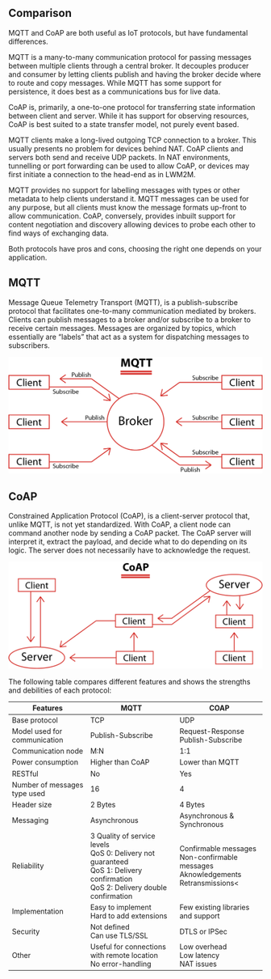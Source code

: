 ## Comparison

MQTT and CoAP are both useful as IoT protocols, but have fundamental differences.

MQTT is a many-to-many communication protocol for passing messages between multiple clients through a central broker. It decouples producer and consumer by letting clients publish and having the broker decide where to route and copy messages. While MQTT has some support for persistence, it does best as a communications bus for live data.

CoAP is, primarily, a one-to-one protocol for transferring state information between client and server. While it has support for observing resources, CoAP is best suited to a state transfer model, not purely event based.

MQTT clients make a long-lived outgoing TCP connection to a broker. This usually presents no problem for devices behind NAT. CoAP clients and servers both send and receive UDP packets. In NAT environments, tunnelling or port forwarding can be used to allow CoAP, or devices may first initiate a connection to the head-end as in LWM2M.

MQTT provides no support for labelling messages with types or other metadata to help clients understand it. MQTT messages can be used for any purpose, but all clients must know the message formats up-front to allow communication. CoAP, conversely, provides inbuilt support for content negotiation and discovery allowing devices to probe each other to find ways of exchanging data.

Both protocols have pros and cons, choosing the right one depends on your application.

## MQTT

Message Queue Telemetry Transport (MQTT), is a publish-subscribe protocol that facilitates one-to-many communication mediated by brokers. Clients can publish messages to a broker and/or subscribe to a broker to receive certain messages. Messages are organized by topics, which essentially are “labels” that act as a system for dispatching messages to subscribers.

 ![Mqtt Data Flow](../mqtt_diagram.png)

 ## CoAP

Constrained Application Protocol (CoAP), is a client-server protocol that, unlike MQTT, is not yet standardized. With CoAP, a client node can command another node by sending a CoAP packet. The CoAP server will interpret it, extract the payload, and decide what to do depending on its logic. The server does not necessarily have to acknowledge the request.

 ![Coap Data Flow](../coap_diagram.png)


 
The following table compares different features and shows the strengths and debilities of each protocol:

 |  Features   | MQTT  | COAP |
|  ----  | ----  | ---- |
| Base protocol  | TCP | UDP |
| Model used for communication  | Publish-Subscribe | Request-Response<br>Publish-Subscribe |
| Communication node | M:N	| 1:1 |
 Power consumption | Higher than CoAP | Lower than MQTT
 RESTful | No | Yes
 Number of messages type used | 16 | 4
 Header size | 2 Bytes | 4 Bytes
 Messaging | Asynchronous | Asynchronous & Synchronous
 Reliability | 3 Quality of service levels<br> QoS 0: Delivery not guaranteed<br> QoS 1: Delivery confirmation<br> QoS 2: Delivery double confirmation | Confirmable messages <br> Non-confirmable messages<br>Aknowledgements <br> Retransmissions<
 Implementation | Easy to implement <br> Hard to add extensions	| Few existing libraries and support
 Security | Not defined <br> Can use TLS/SSL | DTLS or IPSec
 Other | Useful for connections with remote location <br> No error-handling	| Low overhead <br> Low latency <br> NAT issues